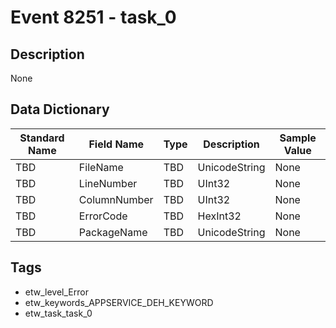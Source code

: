 # Event 8251 - task_0

## Description
None

## Data Dictionary
|Standard Name|Field Name|Type|Description|Sample Value|
|---|---|---|---|---|
|TBD|FileName|TBD|UnicodeString|None|None|
|TBD|LineNumber|TBD|UInt32|None|None|
|TBD|ColumnNumber|TBD|UInt32|None|None|
|TBD|ErrorCode|TBD|HexInt32|None|None|
|TBD|PackageName|TBD|UnicodeString|None|None|

## Tags
* etw_level_Error
* etw_keywords_APPSERVICE_DEH_KEYWORD
* etw_task_task_0